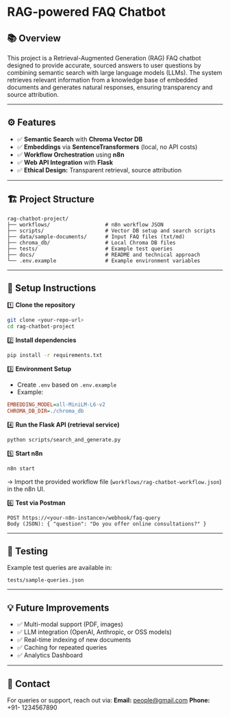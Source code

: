 # RAG-powered FAQ Chatbot

## 📚 Overview

This project is a Retrieval-Augmented Generation (RAG) FAQ chatbot designed to provide accurate, sourced answers to user questions by combining semantic search with large language models (LLMs). The system retrieves relevant information from a knowledge base of embedded documents and generates natural responses, ensuring transparency and source attribution.


---

## ⚙️ Features

* ✅ **Semantic Search** with **Chroma Vector DB**
* ✅ **Embeddings** via **SentenceTransformers** (local, no API costs)
* ✅ **Workflow Orchestration** using **n8n**
* ✅ **Web API Integration** with **Flask**
* ✅ **Ethical Design:** Transparent retrieval, source attribution

---

## 🏗️ Project Structure

```
rag-chatbot-project/
├── workflows/                  # n8n workflow JSON
├── scripts/                    # Vector DB setup and search scripts
├── data/sample-documents/      # Input FAQ files (txt/md)
├── chroma_db/                  # Local Chroma DB files
├── tests/                      # Example test queries
├── docs/                       # README and technical approach
└── .env.example                # Example environment variables
```

---

## 🚀 Setup Instructions

1️⃣ **Clone the repository**

```bash
git clone <your-repo-url>
cd rag-chatbot-project
```

2️⃣ **Install dependencies**

```bash
pip install -r requirements.txt
```

3️⃣ **Environment Setup**

* Create `.env` based on `.env.example`
* Example:

```ini
EMBEDDING_MODEL=all-MiniLM-L6-v2
CHROMA_DB_DIR=./chroma_db
```

4️⃣ **Run the Flask API (retrieval service)**

```bash
python scripts/search_and_generate.py
```

5️⃣ **Start n8n**

```bash
n8n start
```

→ Import the provided workflow file (`workflows/rag-chatbot-workflow.json`) in the n8n UI.

6️⃣ **Test via Postman**

```http
POST https://<your-n8n-instance>/webhook/faq-query
Body (JSON): { "question": "Do you offer online consultations?" }
```

---

## 🧪 Testing

Example test queries are available in:

```
tests/sample-queries.json
```

---

## 💡 Future Improvements

* ✅ Multi-modal support (PDF, images)
* ✅ LLM integration (OpenAI, Anthropic, or OSS models)
* ✅ Real-time indexing of new documents
* ✅ Caching for repeated queries
* ✅ Analytics Dashboard

---

## 📩 Contact

For queries or support, reach out via:
**Email:** [people@gmail.com](mailto:people@gmail.com)
**Phone:** +91- 1234567890
